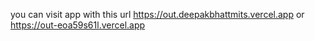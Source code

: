<!-- @format -->

you can visit app with this url https://out.deepakbhattmits.vercel.app
or https://out-eoa59s61l.vercel.app
